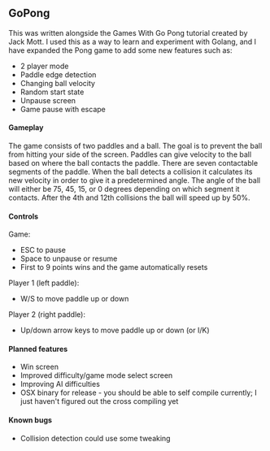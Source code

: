 ## GoPong

This was written alongside the Games With Go Pong tutorial created by Jack Mott.
I used this as a way to learn and experiment with Golang, and I have expanded
the Pong game to add some new features such as:
- 2 player mode
- Paddle edge detection
- Changing ball velocity
- Random start state
- Unpause screen
- Game pause with escape

#### Gameplay

The game consists of two paddles and a ball. The goal is to prevent the ball from
hitting your side of the screen. Paddles can give velocity to the ball based on
where the ball contacts the paddle. There are seven contactable segments of the
paddle. When the ball detects a collision it calculates its new velocity in order
to give it a predetermined angle. The angle of the ball will either be 75, 45, 15,
or 0 degrees depending on which segment it contacts. After the 4th and 12th
collisions the ball will speed up by 50%. 

#### Controls

 Game:
 - ESC to pause
 - Space to unpause or resume
 - First to 9 points wins and the game automatically resets

 Player 1 (left paddle):
 - W/S to move paddle up or down

 Player 2 (right paddle):
 - Up/down arrow keys to move paddle up or down (or I/K)

#### Planned features
 - Win screen
 - Improved difficulty/game mode select screen
 - Improving AI difficulties
 - OSX binary for release - you should be able to self compile currently; I just
 haven't figured out the cross compiling yet

#### Known bugs
- Collision detection could use some tweaking
